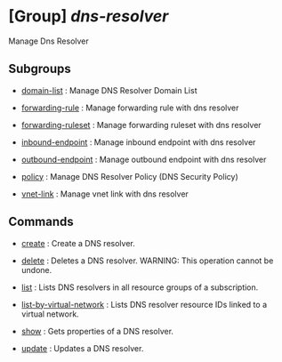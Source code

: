 # [Group] _dns-resolver_

Manage Dns Resolver

## Subgroups

- [domain-list](/Commands/dns-resolver/domain-list/readme.md)
: Manage DNS Resolver Domain List

- [forwarding-rule](/Commands/dns-resolver/forwarding-rule/readme.md)
: Manage forwarding rule with dns resolver

- [forwarding-ruleset](/Commands/dns-resolver/forwarding-ruleset/readme.md)
: Manage forwarding ruleset with dns resolver

- [inbound-endpoint](/Commands/dns-resolver/inbound-endpoint/readme.md)
: Manage inbound endpoint with dns resolver

- [outbound-endpoint](/Commands/dns-resolver/outbound-endpoint/readme.md)
: Manage outbound endpoint with dns resolver

- [policy](/Commands/dns-resolver/policy/readme.md)
: Manage DNS Resolver Policy (DNS Security Policy)

- [vnet-link](/Commands/dns-resolver/vnet-link/readme.md)
: Manage vnet link with dns resolver

## Commands

- [create](/Commands/dns-resolver/_create.md)
: Create a DNS resolver.

- [delete](/Commands/dns-resolver/_delete.md)
: Deletes a DNS resolver. WARNING: This operation cannot be undone.

- [list](/Commands/dns-resolver/_list.md)
: Lists DNS resolvers in all resource groups of a subscription.

- [list-by-virtual-network](/Commands/dns-resolver/_list-by-virtual-network.md)
: Lists DNS resolver resource IDs linked to a virtual network.

- [show](/Commands/dns-resolver/_show.md)
: Gets properties of a DNS resolver.

- [update](/Commands/dns-resolver/_update.md)
: Updates a DNS resolver.
